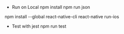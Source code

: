 - Run on Local
npm install
npm run json

npm install --global react-native-cli
react-native run-ios

- Test with jest
npm run test
